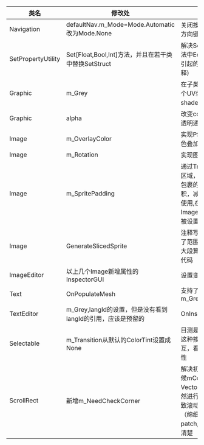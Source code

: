|类名|修改处|作用|涉及的源码方法
|--- |-----|----|---
|Navigation|defaultNav.m_Mode=Mode.Automatic改为Mode.None|关闭按钮的键盘方向键导航|defaultNavigation
|SetPropertyUtility|Set[Float,Bool,Int]方法，并且在若干类中替换SetStruct|解决SetStruct方法中Equals方法引起的BUG(原注释)|类
|Graphic|m_Grey|在子类中修改一个UV坐标值，shader中置灰|ApplyOverlayColorAndGrey(在子类)
|Graphic|alpha|改变color数组的透明通道|独立的property
|Image|m_OverlayColor|实现PSD中的颜色叠加功能|OnPopulateMesh
|Image|m_Rotation|实现图片的旋转|GenerateSimpleSprite
|Image|m_SpritePadding|通过Trim掉部分区域，减小顶点包裹的矩形面积，减少填充率使用,在ImageCreator中被设置|GetDrawDimensions<br>GenerateSlicedSprite
|Image|GenerateSlicedSprite|注释写的是增加了范围判断，一大段算UV坐标的代码|GenerateSlicedSprite
|ImageEditor|以上几个Image新增属性的InspectorGUI|设置变量|OnInspectorGUI
|Text|OnPopulateMesh|支持了置灰m_Grey|OnPopulateMesh
|TextEditor|m_Grey,langId的设置，但是没有看到langId的引用，应该是预留的|OnInspectorGUI
|Selectable|m_Transition从默认的ColorTint设置成None|目测是为了禁用这种按钮状态交互，看不出必要性|m_Transition
|ScrollRect|新增m_NeedCheckCorner|解决初始化的时候mCorners为Vector.zero时任然进行滚动，导致滚动去抽动（绵细加的patch,她应该更清楚|LateUpdate